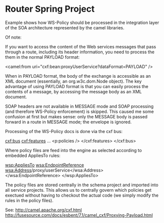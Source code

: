 Router Spring Project
===========

Example shows how WS-Policy should be processed in the integration layer of the SOA architecture represented by the camel libraries.

Of note:

If you want to access the content of the Web services messages that pass through a route, including its header information, you need to process the them 
in the normal PAYLOAD format: 

<camel:from uri="cxf:bean:proxyUserService?dataFormat=PAYLOAD" />

When in PAYLOAD format, the body of the exchange is accessible as an XML document (essentially, an org.w3c.dom.Node object). 
The key advantage of using PAYLOAD format is that you can easily process the contents of a message, by accessing the message body as an XML document.

SOAP headers are not available in MESSAGE mode and SOAP processing (and therefore WS-Policy enforcement) is skipped. This caused me some confusion at 
first but makes sense: only the MESSAGE body is passed forward in a route in MESSAGE mode; the envelope is ignored.

Processing of the WS-Policy docs is done via the cxf bus:

<cxf:bus>
	<cxf:features>
		...
		<p:policies />
	</cxf:features>
</cxf:bus>

Where policy files are feed into the engine as selected according to embedded AppliesTo rules:

<wsp:AppliesTo>
	<wsa:EndpointReference>
		<wsa:Address>/proxy/userService</wsa:Address>
	</wsa:EndpointReference>
</wsp:AppliesTo>
		
The policy files are stored centrally in the schema project and imported into all service projects. This allows us to 
centrally govern which policies get exectued without having to checkout the actual code (we simply modify the rules in the policy 
files).

See:
http://camel.apache.org/cxf.html
http://fusesource.com/docs/esbent/7.1/camel_cxf/Proxying-Payload.html


